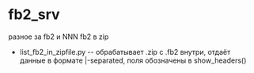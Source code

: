 # fb2_srv

разное за fb2 и NNN fb2 в zip

  * list_fb2_in_zipfile.py -- обрабатывает .zip с .fb2 внутри, отдаёт данные в формате |-separated, поля обозначены в show_headers()
